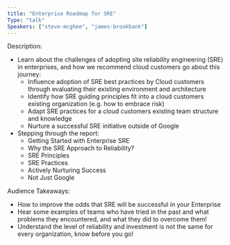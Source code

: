 ```yaml
---
title: "Enterprise Roadmap for SRE"
Type: "talk"
Speakers: ["steve-mcghee", "james-brookbank"]
---
```


Description:

* Learn about the challenges of adopting site reliability engineering (SRE) in enterprises, and how we recommend cloud customers go about this journey:
    * Influence adoption of SRE best practices by Cloud customers through evaluating their existing environment and architecture
    * Identify how SRE guiding principles fit into a cloud customers existing organization (e.g. how to embrace risk)
    * Adapt SRE practices for a cloud customers existing team structure and knowledge
    * Nurture a successful SRE initiative outside of Google
* Stepping through the report:
    * Getting Started with Enterprise SRE
    * Why the SRE Approach to Reliability?
    * SRE Principles
    * SRE Practices
    * Actively Nurturing Success
    * Not Just Google

Audience Takeaways:

* How to improve the odds that SRE will be successful in your Enterprise 
* Hear some examples of teams who have tried in the past and what problems they encountered, and what they did to overcome them!
* Understand the level of reliability and investment is not the same for every organization, know before you go!
